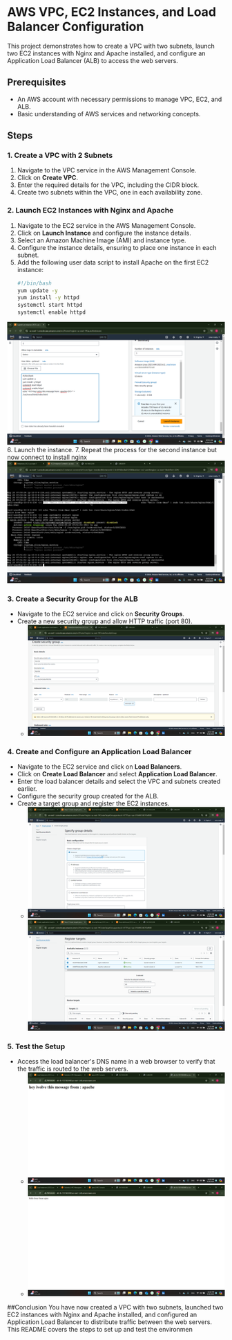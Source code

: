 # AWS VPC, EC2 Instances, and Load Balancer Configuration

This project demonstrates how to create a VPC with two subnets, launch two EC2 instances with Nginx and Apache installed, and configure an Application Load Balancer (ALB) to access the web servers.

## Prerequisites

- An AWS account with necessary permissions to manage VPC, EC2, and ALB.
- Basic understanding of AWS services and networking concepts.

## Steps

### 1. Create a VPC with 2 Subnets

1. Navigate to the VPC service in the AWS Management Console.
2. Click on **Create VPC**.
3. Enter the required details for the VPC, including the CIDR block.
4. Create two subnets within the VPC, one in each availability zone.

### 2. Launch EC2 Instances with Nginx and Apache

1. Navigate to the EC2 service in the AWS Management Console.
2. Click on **Launch Instance** and configure the instance details.
3. Select an Amazon Machine Image (AMI) and instance type.
4. Configure the instance details, ensuring to place one instance in each subnet.
5. Add the following user data script to install Apache on the first EC2 instance:
   ```bash
   #!/bin/bash
   yum update -y
   yum install -y httpd
   systemctl start httpd
   systemctl enable httpd
   ```
![](https://github.com/omaRouby/ivolve-ojt/blob/main/aws/lab-21/pictures/attachEC2-script-install-apache.png)
6. Launch the instance.
7. Repeat the process for the second instance but now connect to install nginx 
![](https://github.com/omaRouby/ivolve-ojt/blob/main/aws/lab-21/pictures/connectToInstall.nginx.png)

### 3. Create a Security Group for the ALB

- Navigate to the EC2 service and click on **Security Groups**.
- Create a new security group and allow HTTP traffic (port 80).
  - ![Create Security Group for ALB to Allow HTTP](https://github.com/omaRouby/ivolve-ojt/blob/main/aws/lab-21/pictures/create-SGforALB-allow-http.png)

### 4. Create and Configure an Application Load Balancer

- Navigate to the EC2 service and click on **Load Balancers**.
- Click on **Create Load Balancer** and select **Application Load Balancer**.
- Enter the load balancer details and select the VPC and subnets created earlier.
- Configure the security group created for the ALB.
- Create a target group and register the EC2 instances.
  - ![Create Target Group for Nginx and Apache EC2](https://github.com/omaRouby/ivolve-ojt/blob/main/aws/lab-21/pictures/create-targetGroup-nginx%26apacheEC2.png)
![](https://github.com/omaRouby/ivolve-ojt/blob/main/aws/lab-21/pictures/select-targets.png)

### 5. Test the Setup

- Access the load balancer's DNS name in a web browser to verify that the traffic is routed to the web servers.
  - ![](https://github.com/omaRouby/ivolve-ojt/blob/main/aws/lab-21/pictures/loaded-apache-page.png)
  - ![](https://github.com/omaRouby/ivolve-ojt/blob/main/aws/lab-21/pictures/loaded-nginx-page.png)
    
  
##Conclusion
You have now created a VPC with two subnets, 
launched two EC2 instances with Nginx and Apache installed, and configured an Application Load Balancer to distribute 
traffic between the web servers.
This README covers the steps to set up and test the environmen
